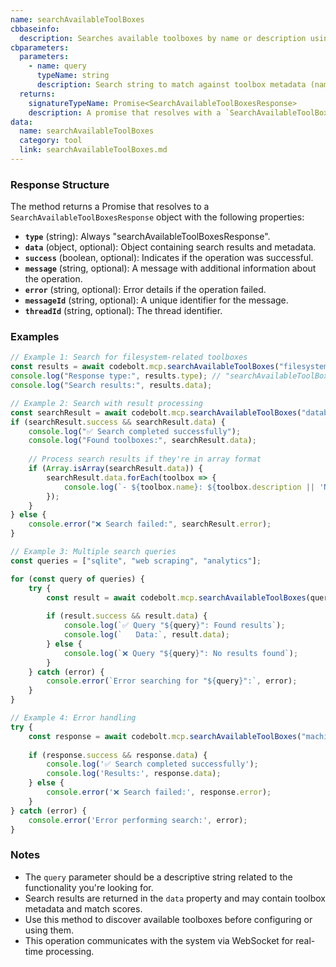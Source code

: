 ```yaml
---
name: searchAvailableToolBoxes
cbbaseinfo:
  description: Searches available toolboxes by name or description using a query string.
cbparameters:
  parameters:
    - name: query
      typeName: string
      description: Search string to match against toolbox metadata (name, description, tags).
  returns:
    signatureTypeName: Promise<SearchAvailableToolBoxesResponse>
    description: A promise that resolves with a `SearchAvailableToolBoxesResponse` object containing matching toolbox configurations.
data:
  name: searchAvailableToolBoxes
  category: tool
  link: searchAvailableToolBoxes.md
---
```

<CBBaseInfo/>
<CBParameters/>

### Response Structure

The method returns a Promise that resolves to a `SearchAvailableToolBoxesResponse` object with the following properties:

- **`type`** (string): Always "searchAvailableToolBoxesResponse".
- **`data`** (object, optional): Object containing search results and metadata.
- **`success`** (boolean, optional): Indicates if the operation was successful.
- **`message`** (string, optional): A message with additional information about the operation.
- **`error`** (string, optional): Error details if the operation failed.
- **`messageId`** (string, optional): A unique identifier for the message.
- **`threadId`** (string, optional): The thread identifier.

### Examples

```javascript
// Example 1: Search for filesystem-related toolboxes
const results = await codebolt.mcp.searchAvailableToolBoxes("filesystem");
console.log("Response type:", results.type); // "searchAvailableToolBoxesResponse"
console.log("Search results:", results.data);

// Example 2: Search with result processing
const searchResult = await codebolt.mcp.searchAvailableToolBoxes("database");
if (searchResult.success && searchResult.data) {
    console.log("✅ Search completed successfully");
    console.log("Found toolboxes:", searchResult.data);
    
    // Process search results if they're in array format
    if (Array.isArray(searchResult.data)) {
        searchResult.data.forEach(toolbox => {
            console.log(`- ${toolbox.name}: ${toolbox.description || 'No description'}`);
        });
    }
} else {
    console.error("❌ Search failed:", searchResult.error);
}

// Example 3: Multiple search queries
const queries = ["sqlite", "web scraping", "analytics"];

for (const query of queries) {
    try {
        const result = await codebolt.mcp.searchAvailableToolBoxes(query);
        
        if (result.success && result.data) {
            console.log(`✅ Query "${query}": Found results`);
            console.log(`   Data:`, result.data);
        } else {
            console.log(`❌ Query "${query}": No results found`);
        }
    } catch (error) {
        console.error(`Error searching for "${query}":`, error);
    }
}

// Example 4: Error handling
try {
    const response = await codebolt.mcp.searchAvailableToolBoxes("machine learning");
    
    if (response.success && response.data) {
        console.log('✅ Search completed successfully');
        console.log('Results:', response.data);
    } else {
        console.error('❌ Search failed:', response.error);
    }
} catch (error) {
    console.error('Error performing search:', error);
}
```

### Notes

- The `query` parameter should be a descriptive string related to the functionality you're looking for.
- Search results are returned in the `data` property and may contain toolbox metadata and match scores.
- Use this method to discover available toolboxes before configuring or using them.
- This operation communicates with the system via WebSocket for real-time processing.